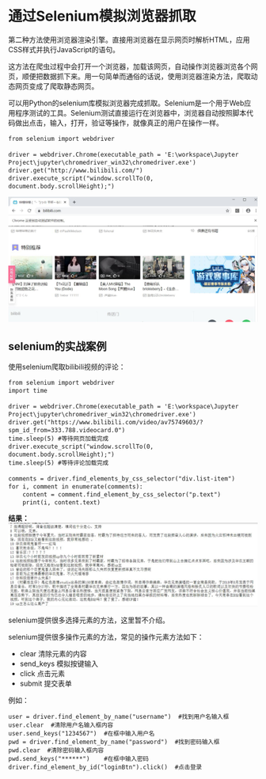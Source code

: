 # 通过Selenium模拟浏览器抓取
第二种方法使用浏览器渲染引擎。直接用浏览器在显示网页时解析HTML，应用CSS样式并执行JavaScript的语句。

这方法在爬虫过程中会打开一个浏览器，加载该网页，自动操作浏览器浏览各个网页，顺便把数据抓下来。用一句简单而通俗的话说，使用浏览器渲染方法，爬取动态网页变成了爬取静态网页。

可以用Python的selenium库模拟浏览器完成抓取。Selenium是一个用于Web应用程序测试的工具。Selenium测试直接运行在浏览器中，浏览器自动按照脚本代码做出点击，输入，打开，验证等操作，就像真正的用户在操作一样。

```
from selenium import webdriver

driver = webdriver.Chrome(executable_path = 'E:\workspace\Jupyter Project\jupyter\chromedriver_win32\chromedriver.exe')
driver.get("http://www.bilibili.com/")
driver.execute_script("window.scrollTo(0, document.body.scrollHeight);")
```
![打开页面](../图片/打开页面.jpg)

## selenium的实战案例
使用selenium爬取bilibili视频的评论：
```
from selenium import webdriver
import time

driver = webdriver.Chrome(executable_path = 'E:\workspace\Jupyter Project\jupyter\chromedriver_win32\chromedriver.exe')
driver.get("https://www.bilibili.com/video/av75749603/?spm_id_from=333.788.videocard.0")
time.sleep(5) #等待网页加载完成
driver.execute_script("window.scrollTo(0, document.body.scrollHeight);")
time.sleep(5) #等待评论加载完成

comments = driver.find_elements_by_css_selector("div.list-item")
for i, comment in enumerate(comments):
    content = comment.find_element_by_css_selector("p.text")
    print(i, content.text)
```
**结果：**
![评论结果](../图片/评论结果.jpg) 

selenium提供很多选择元素的方法，这里暂不介绍。

selenium提供很多操作元素的方法，常见的操作元素方法如下：
* clear 清除元素的内容
* send_keys 模拟按键输入
* click 点击元素
* submit 提交表单

例如：
```
user = driver.find_element_by_name("username")  #找到用户名输入框
user.clear  #清除用户名输入框内容
user.send_keys("1234567")  #在框中输入用户名
pwd = driver.find_element_by_name("password")  #找到密码输入框
pwd.clear  #清除密码输入框内容
pwd.send_keys("******")    #在框中输入密码
driver.find_element_by_id("loginBtn").click()  #点击登录
```